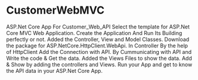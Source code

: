 # CustomerWebMVC
ASP.Net Core App For Customer_Web_API
Select the template for ASP.Net Core MVC Web Application.
Create the Application And Run Its Building perfectly or not.
Added the Controller, View and Model Classes.
Download the package for ASP.NetCore.HttpClient.WebApi.
In Controller By the help of HttpClient Add the Connection with API.
By Cummunicating with API and Write the code & Get the data.
Added the Views Files to show the data.
Add & Show by adding the controllers and Views.
Run your App and get to know the API data in your ASP.Net Core App. 
